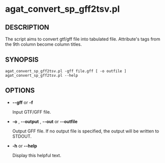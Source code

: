# agat\_convert\_sp\_gff2tsv.pl

## DESCRIPTION

The script aims to convert gtf/gff file into tabulated file.
Attribute's tags from the 9th column become column titles.

## SYNOPSIS

```
agat_convert_sp_gff2tsv.pl -gff file.gff [ -o outfile ]
agat_convert_sp_gff2tsv.pl --help
```

## OPTIONS

- **--gff** or **-f**

    Input GTF/GFF file.

- **-o** , **--output** , **--out** or **--outfile**

    Output GFF file.  If no output file is specified, the output will be
    written to STDOUT.

- **-h** or **--help**

    Display this helpful text.
